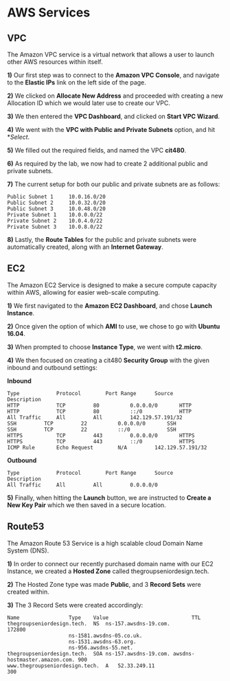 # AWS Services #

## VPC ##
The Amazon VPC service is a virtual network that allows a user to launch other AWS resources within itself.

**1)** Our first step was to connect to the **Amazon VPC Console**, and navigate to the **Elastic IPs** link on the left side of the page.

**2)** We clicked on **Allocate New Address** and proceeded with creating a new Allocation ID which we would later use to create our VPC.

**3)** We then entered the **VPC Dashboard**, and clicked on **Start VPC Wizard**.

**4)** We went with the **VPC with Public and Private Subnets** option, and hit **Select*.

**5)** We filled out the required fields, and named the VPC **cit480**.

**6)** As required by the lab, we now had to create 2 additional public and private subnets. 

**7)** The current setup for both our public and private subnets are as follows:

	Public Subnet 1		10.0.16.0/20
	Public Subnet 2		10.0.32.0/20
	Public Subnet 3		10.0.48.0/20
	Private Subnet 1	10.0.0.0/22
	Private Subnet 2	10.0.4.0/22
	Private Subnet 3	10.0.8.0/22

**8)** Lastly, the **Route Tables** for the public and private subnets were automatically created, along with an **Internet Gateway**.
## EC2 ##
The Amazon EC2 Service is designed to make a secure compute capacity within AWS, allowing for easier web-scale computing.

**1)** We first navigated to the **Amazon EC2 Dashboard**, and chose **Launch Instance**.

**2)** Once given the option of which **AMI** to use, we chose to go with **Ubuntu 16.04**.

**3)** When prompted to choose **Instance Type**, we went with **t2.micro**.

**4)** We then focused on creating a cit480 **Security Group** with the given inbound and outbound settings:

**Inbound**

	Type			Protocol		Port Range		Source			Description
	HTTP			TCP			80			0.0.0.0/0		HTTP
	HTTP			TCP			80			::/0			HTTP
	All Traffic		All			All			142.129.57.191/32
	SSH			TCP			22			0.0.0.0/0		SSH
	SSH			TCP			22			::/0			SSH
	HTTPS			TCP			443			0.0.0.0/0		HTTPS
	HTTPS			TCP			443			::/0			HTTPS
	ICMP Rule		Echo Request		N/A			142.129.57.191/32

**Outbound**

	Type			Protocol		Port Range		Source			Description
	All Traffic		All			All			0.0.0.0/0

**5)** Finally, when hitting the **Launch** button, we are instructed to **Create a New Key Pair** which we then saved in a secure location.
## Route53 ##
The Amazon Route 53 Service is a high scalable cloud Domain Name System (DNS).

**1)** In order to connect our recently purchased domain name with our EC2 Instance, we created a **Hosted Zone** called thegroupseniordesign.tech.

**2)** The Hosted Zone type was made **Public**, and 3 **Record Sets** were created within.

**3)** The 3 Record Sets were created accordingly:

	Name				Type	Value							TTL
	thegroupseniordesign.tech.	NS	ns-157.awsdns-19.com.					172800
						ns-1581.awsdns-05.co.uk.
						ns-1531.awsdns-63.org.
						ns-956.awsdns-55.net.
	thegroupseniordesign.tech.	SOA	ns-157.awsdns-19.com. awsdns-hostmaster.amazon.com.	900
	www.thegroupseniordesign.tech.	A	52.33.249.11						300